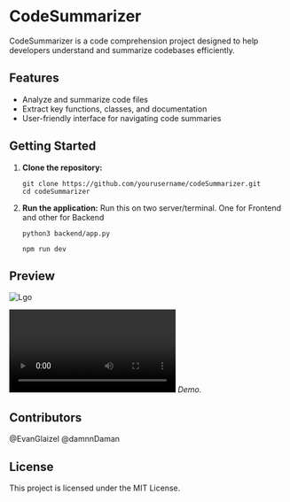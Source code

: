 # CodeSummarizer

CodeSummarizer is a code comprehension project designed to help developers understand and summarize codebases efficiently.

## Features

- Analyze and summarize code files
- Extract key functions, classes, and documentation
- User-friendly interface for navigating code summaries

## Getting Started

1. **Clone the repository:**
    ```
    git clone https://github.com/yourusername/codeSummarizer.git
    cd codeSummarizer
    ```

3. **Run the application:**
   Run this on two server/terminal. One for Frontend and other for Backend
    ```
    python3 backend/app.py
    ```
    ```
    npm run dev
    ```

## Preview


![Lgo](images.png)

![Detailed View](20250519-2002-05.3719253.mp4)
*Demo.*

## Contributors

@EvanGlaizel
@damnnDaman

## License

This project is licensed under the MIT License.
